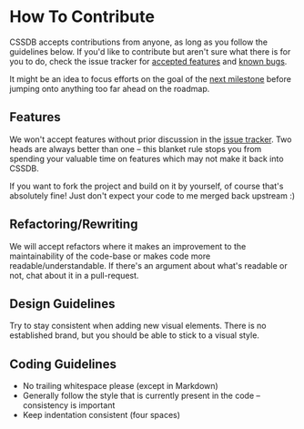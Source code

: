 
How To Contribute
=================

CSSDB accepts contributions from anyone, as long as you follow the guidelines below. If you'd like to contribute but aren't sure what there is for you to do, check the issue tracker for [accepted features][features] and [known bugs][bugs].

It might be an idea to focus efforts on the goal of the [next milestone][milestones] before jumping onto anything too far ahead on the roadmap.


Features
--------

We won't accept features without prior discussion in the [issue tracker][issues]. Two heads are always better than one – this blanket rule stops you from spending your valuable time on features which may not make it back into CSSDB.

If you want to fork the project and build on it by yourself, of course that's absolutely fine! Just don't expect your code to me merged back upstream :)


Refactoring/Rewriting
---------------------

We will accept refactors where it makes an improvement to the maintainability of the code-base or makes code more readable/understandable. If there's an argument about what's readable or not, chat about it in a pull-request.


Design Guidelines
-----------------

Try to stay consistent when adding new visual elements. There is no established brand, but you should be able to stick to a visual style.


Coding Guidelines
-----------------

* No trailing whitespace please (except in Markdown)
* Generally follow the style that is currently present in the code – consistency is important
* Keep indentation consistent (four spaces)



[bugs]: https://github.com/rowanmanning/cssdb/issues?labels=bug&state=open
[features]: https://github.com/rowanmanning/cssdb/issues?labels=feature&state=open
[issues]: https://github.com/rowanmanning/cssdb/issues
[milestones]: https://github.com/rowanmanning/cssdb/issues/milestones